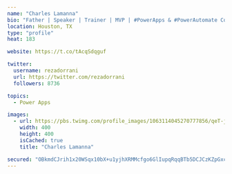 ```yaml
---
name: "Charles Lamanna"
bio: "Father | Speaker | Trainer | MVP | #PowerApps & #PowerAutomate Community Super User | YouTuber Right-pointing triangle http://youtube.com/c/rezadorrani | Learn - Share - Clockwise rightwards and leftwards open circle arrows"
location: Houston, TX
type: "profile"
heat: 183

website: https://t.co/tAcqSdqguf

twitter:
  username: rezadorrani
  url: https://twitter.com/rezadorrani
  followers: 8736

topics:
  - Power Apps

images:
  - url: https://pbs.twimg.com/profile_images/1063114045270777856/qeT-jpWr_400x400.jpg
    width: 400
    height: 400
    isCached: true
    title: "Charles Lamanna"

secured: "OBkmdCJrih1x20WSqx10bX+u1yjhXRMMcfgo6GlIupqRqqBTb5DCJCzKZpGxcTruCzqZIrkMtEmPR8yV2dsQtdVlXzUR7VV5YKF4Ch4toHkT6BwK6nTciLrFea4WJIzibMpynHIufoNIyFpH753MQYjBFSBbOrxfDspBy1vV1OY8H2IZpCB16a0TbOZ727jDRt16DLNd/vz1x3fBxbe3ud8UAHyAlx+8UPRPeg7zVs8kuve+Uz2sZXhNxKOQqSisxTYdIDZUIHSSrx+X5pbyTXxUDCDNgXfGbIudSnJ4NG05ryB9KGatGdxe8UJWgMosXB4567FM8ZgXBfTYOx8AgYNQb+sO2qJq7c7Xp/umN8uNucFf/8QU9+CWTyQO+3z5FxEoSVGtsg/VMDBdyqS/CQ==;zS9t4SizfoNmREa5XhEQDQ=="
---
```


